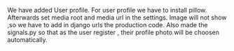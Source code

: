 We have added User profile.
For user profile we have to install pillow.
Afterwards set media root and media url in the settings.
Image will not show ,so we have to add in django urls the production code.
Also made the signals.py so that as the user register , their profile photo will be choosen automatically.
